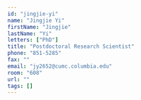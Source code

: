 ```yaml
---
id: "jingjie-yi"
name: "Jingjie Yi"
firstName: "Jingjie"
lastName: "Yi"
letters: ["PhD"]
title: "Postdoctoral Research Scientist"
phone: "851-5285"
fax: ""
email: "jy2652@cumc.columbia.edu"
room: "608"
url: ""
tags: []
---
```

